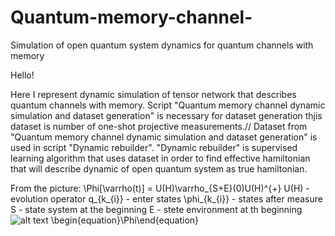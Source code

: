 # Quantum-memory-channel-
Simulation of open quantum system dynamics for quantum channels with memory

Hello!

Here I represent dynamic simulation of tensor network that describes quantum channels with memory.
Script "Quantum memory channel dynamic simulation and dataset generation" is necessary for dataset generation thjis dataset is number of one-shot projective measurements.//
Dataset from "Quantum memory channel dynamic simulation and dataset generation" is used in  script "Dynamic rebuilder".
"Dynamic rebuilder" is supervised learning algorithm that uses dataset in order to find effective hamiltonian that will describe dynamic of open quantum system as true hamiltonian.



From the picture:
\Phi[\varrho(t)] = U(H)\varrho_{S+E}(0)U(H)^{+}
U(H) - evolution operator
q_{k_{i}} - enter states
\phi_{k_{i}} - states after measure
S - state system at the beginning
E - stete environment at th beginning
![alt text](https://pp.userapi.com/c850636/v850636246/152e88/WNYkqp0rzpU.jpg)
 \begin{equation}\Phi\end{equation}
